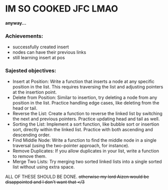 # **IM SO COOKED JFC LMAO**

#### anyway...

### **Achievements:**
  - successfully created insert
  - nodes can have their previous links
  - still learning insert at pos

### **Sajested objectives:**
  - Insert at Position: Write a function that inserts a node at any specific position in the list. This requires traversing the list and adjusting pointers at the insertion point.
  - Delete from Position: Similar to insertion, try deleting a node from any position in the list. Practice handling edge cases, like deleting from the head or tail.
  - Reverse the List: Create a function to reverse the linked list by switching the next and previous pointers. Practice updating head and tail as well.
  - Sorting the List: Implement a sort function, like bubble sort or insertion sort, directly within the linked list. Practice with both ascending and descending order.
  - Find Middle Node: Write a function to find the middle node in a single traversal (using the two-pointer approach, for instance).
  - Remove Duplicates: If you allow duplicates in your list, write a function to remove them.
  - Merge Two Lists: Try merging two sorted linked lists into a single sorted list without using extra space.

ALL OF THESE SHOULD BE DONE. ~~otherwise my lord Aizen would be disappointed and I don't want that </3~~
